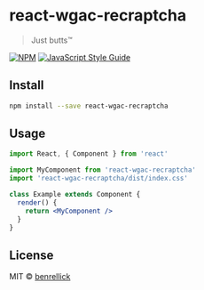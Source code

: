 # react-wgac-recraptcha

> Just butts™

[![NPM](https://img.shields.io/npm/v/react-wgac-recraptcha.svg)](https://www.npmjs.com/package/react-wgac-recraptcha) [![JavaScript Style Guide](https://img.shields.io/badge/code_style-standard-brightgreen.svg)](https://standardjs.com)

## Install

```bash
npm install --save react-wgac-recraptcha
```

## Usage

```jsx
import React, { Component } from 'react'

import MyComponent from 'react-wgac-recraptcha'
import 'react-wgac-recraptcha/dist/index.css'

class Example extends Component {
  render() {
    return <MyComponent />
  }
}
```

## License

MIT © [benrellick](https://github.com/benrellick)
